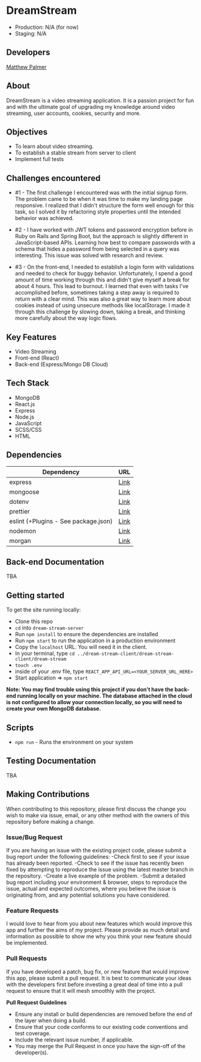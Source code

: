 # DreamStream
- Production: N/A (for now)
- Staging: N/A

## Developers
[Matthew Palmer](https://github.com/matthewpalmer9)

## About
DreamStream is a video streaming application. It is a passion project for fun and with the ultimate goal of upgrading my knowledge around video streaming, user accounts, cookies, security and more.

## Objectives
- To learn about video streaming.
- To establish a stable stream from server to client
- Implement full tests

## Challenges encountered
- #1 - The first challenge I encountered was with the initial signup form. The problem came to be when it was time to make my landing page responsive. I realized that I didn't structure the form well enough for this task, so I solved it by refactoring style properties until the intended behavior was achieved.

- #2 - I have worked with JWT tokens and password encryption before in Ruby on Rails and Spring Boot, but the approach is slightly different in JavaScript-based APIs. Learning how best to compare passwords with a schema that hides a password from being selected in a query was interesting. This issue was solved with research and review.

- #3 - On the front-end, I needed to establish a login form with validations and needed to check for buggy behavior. Unfortunately, I spend a good amount of time working through this and didn't give myself a break for about 4 hours. This lead to burnout. I learned that even with tasks I've accomplished before, sometimes taking a step away is required to return with a clear mind. This was also a great way to learn more about cookies instead of using unsecure methods like localStorage. I made it through this challenge by slowing down, taking a break, and thinking more carefully about the way logic flows.

## Key Features
- Video Streaming
- Front-end (React)
- Back-end (Express/Mongo DB Cloud)

## Tech Stack
- MongoDB 
- React.js
- Express
- Node.js
- JavaScript
- SCSS/CSS
- HTML

## Dependencies 
| Dependency | URL       | 
|------------|-----------|
| express                              | [Link](https://www.jsdelivr.com/package/npm/express)  |
| mongoose                             | [Link](https://www.jsdelivr.com/package/npm/mongoose) |
| dotenv                               | [Link](https://www.jsdelivr.com/package/npm/dotenv)   |
| prettier                             | [Link](https://www.jsdelivr.com/package/npm/prettier) |
| eslint (+Plugins - See package.json) | [Link](https://www.jsdelivr.com/package/npm/eslint)   |
| nodemon                              | [Link](https://www.jsdelivr.com/package/npm/nodemon)  |
| morgan                               | [Link](https://www.jsdelivr.com/package/npm/morgan)   |

## Back-end Documentation
TBA

## Getting started
To get the site running locally:
- Clone this repo
- `cd` into `dream-stream-server`
- Run `npm install` to ensure the dependencies are installed
- Run `npm start` to run the application in a production environment
- Copy the `localhost` URL. You will need it in the client.
- In your terminal, type `cd ../dream-stream-client/dream-stream-client/dream-stream`
- `touch .env`
- inside of your .env file, type `REACT_APP_API_URL=<YOUR_SERVER_URL_HERE>`
- Start application => `npm start`

**Note: You may find trouble using this project if you don't have the back-end running locally on your machine. The database attached in the cloud is not configured to allow your connection locally, so you will need to create your own MongoDB database.**

## Scripts 
- `npm run` - Runs the environment on your system

## Testing Documentation
TBA

## Making Contributions
When contributing to this repository, please first discuss the change you wish to make via issue, email, or any other method with the owners of this repository before making a change.

### Issue/Bug Request
If you are having an issue with the existing project code, please submit a bug report under the following guidelines:
-Check first to see if your issue has already been reported.
-Check to see if the issue has recently been fixed by attempting to reproduce the issue using the latest master branch in the repository.
-Create a live example of the problem.
-Submit a detailed bug report including your environment & browser, steps to reproduce the issue, actual and expected outcomes, where you believe the issue is originating from, and any potential solutions you have considered.

### Feature Requests
I would love to hear from you about new features which would improve this app and further the aims of my project. Please provide as much detail and information as possible to show me why you think your new feature should be implemented.

### Pull Requests
If you have developed a patch, bug fix, or new feature that would improve this app, please submit a pull request. It is best to communicate your ideas with the developers first before investing a great deal of time into a pull request to ensure that it will mesh smoothly with the project.

**Pull Request Guidelines**

- Ensure any install or build dependencies are removed before the end of the layer when doing a build.
- Ensure that your code conforms to our existing code conventions and test coverage.
- Include the relevant issue number, if applicable.
- You may merge the Pull Request in once you have the sign-off of the developer(s).

